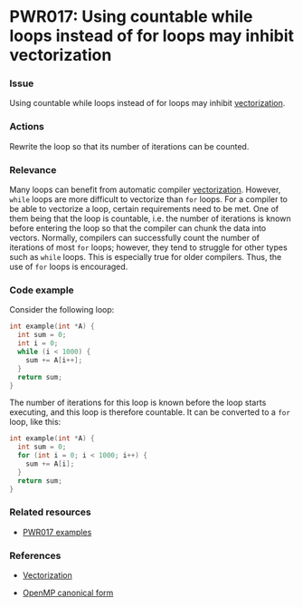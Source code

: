 # PWR017: Using countable while loops instead of for loops may inhibit vectorization

### Issue

Using countable while loops instead of for loops may inhibit
[vectorization](../../Glossary/Vectorization.md).

### Actions

Rewrite the loop so that its number of iterations can be counted.

### Relevance

Many loops can benefit from automatic compiler
[vectorization](../../Glossary/Vectorization.md). However, `while` loops are more
difficult to vectorize than `for` loops. For a compiler to be able to vectorize
a loop, certain requirements need to be met. One of them being that the loop is
countable, i.e. the number of iterations is known before entering the loop so
that the compiler can chunk the data into vectors. Normally, compilers can
successfully count the number of iterations of most `for` loops; however, they
tend to struggle for other types such as `while` loops. This is especially true
for older compilers. Thus, the use of `for` loops is encouraged.

### Code example

Consider the following loop:

```c
int example(int *A) {
  int sum = 0;
  int i = 0;
  while (i < 1000) {
    sum += A[i++];
  }
  return sum;
}
```

The number of iterations for this loop is known before the loop starts
executing, and this loop is therefore countable. It can be converted to a `for`
loop, like this:

```c
int example(int *A) {
  int sum = 0;
  for (int i = 0; i < 1000; i++) {
    sum += A[i];
  }
  return sum;
}
```

### Related resources

* [PWR017 examples](../PWR017)

### References

* [Vectorization](../../Glossary/Vectorization.md)

* [OpenMP canonical form](../../Glossary/OpenMP-canonical-form.md)
